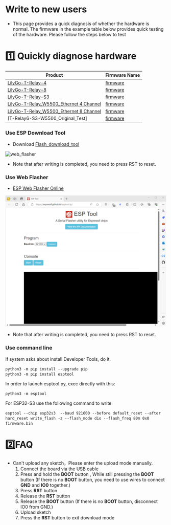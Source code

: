 # Write to new users

- This page provides a quick diagnosis of whether the hardware is normal. The firmware in the example table below provides quick testing of the hardware. Please follow the steps below to test

# 1️⃣ Quickly diagnose hardware

| Product                                      | Firmware Name                                                                                               |
| -------------------------------------------- | ----------------------------------------------------------------------------------------------------------- |
| [LilyGo-T-Relay-4][1]                        | [firmware](./LilyGo-T-Relay-4/LilyGo-T-Relay-4-20210816.bin)                                                |
| [LilyGo-T-Relay-8][2]                        | [firmware](./LilyGo-T-Relay-8/LilyGo-T-Relay-8-20220516.bin)                                                |
| [LilyGo-T-Relay-S3][3]                       | [firmware](./LilyGo-T-Relay-S3/firmware_LilyGo-Relay-UnitTest_20230830.bin)                                 |
| [LilyGo-T-Relay_W5500_Ethernet 4 Channel][4] | [firmware](./LilyGo-T-Relay_W5500_EthernetServer_Relay4_V1.0_firmware/W5500_EthernetServer_Relay4_V1.0.bin) |
| [LilyGo-T-Relay_W5500_Ethernet 8 Channel][4] | [firmware](./LilyGo-T-Relay_W5500_EthernetServer_Relay8_V1.0_firmware/W5500_EthernetServer_Relay8_V1.0.bin) |
| [T-Relay6-S3-W5500_Original_Test] | [firmware](./LilyGo-T-Relay6-S3-W5500_Original_Test/[T-Relay6-S3_V1.0][T-Relay6-S3_W5500_Original_Test]_firmware_V1.0.0.bin) |

[1]: https://www.lilygo.cc/products/t-relay
[2]: https://www.lilygo.cc/products/t-relay-5v-8-channel-relay
[3]: https://www.lilygo.cc/products/t-relay-s3
[4]: https://www.lilygo.cc/products/t-relay?variant=43164455207093


### Use ESP Download Tool

- Download [Flash_download_tool](https://www.espressif.com.cn/sites/default/files/tools/flash_download_tool_3.9.5_0.zip)

![web_flasher](./images/esp_downloader.gif)

* Note that after writing is completed, you need to press RST to reset.


### Use Web Flasher

- [ESP Web Flasher Online](https://espressif.github.io/esptool-js/)

![web_flasher](./images/web_flasher.gif)

* Note that after writing is completed, you need to press RST to reset.

### Use command line


If system asks about install Developer Tools, do it.

```
python3 -m pip install --upgrade pip
python3 -m pip install esptool
```

In order to launch esptool.py, exec directly with this:

```
python3 -m esptool
```

For ESP32-S3 use the following command to write

```
esptool --chip esp32s3  --baud 921600 --before default_reset --after hard_reset write_flash -z --flash_mode dio --flash_freq 80m 0x0 firmware.bin

```

# 2️⃣FAQ

- Can't upload any sketch，Please enter the upload mode manually.
   1. Connect the board via the USB cable
   2. Press and hold the **BOOT** button , While still pressing the **BOOT** button (If there is no **BOOT** button, you need to use wires to connect **GND** and **IO0** together.)
   3. Press **RST** button
   4. Release the **RST** button
   5. Release the **BOOT** button (If there is no **BOOT** button, disconnect IO0 from GND.)
   6. Upload sketch
   7. Press the **RST** button to exit download mode


